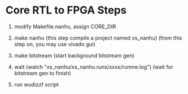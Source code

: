 Core RTL to FPGA Steps
======================

1. modify Makefile.nanhu, assign CORE_DIR

2. make nanhu
  (this step compile a project named xs_nanhu)
  (from this step on, you may use vivado gui)

3. make bitstream
  (start background bitstream gen)

4. wait
  (watch "xs_nanhu/xs_nanhu.runs/xxxx/runme.log")
  (wait for bitstream gen to finish)

5. run wudizzf script 

